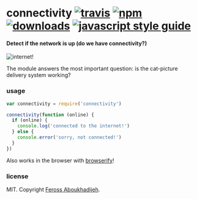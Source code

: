 # connectivity [![travis][travis-image]][travis-url] [![npm][npm-image]][npm-url] [![downloads][downloads-image]][downloads-url] [![javascript style guide][standard-image]][standard-url]

[travis-image]: https://img.shields.io/travis/feross/connectivity/master.svg
[travis-url]: https://travis-ci.org/feross/connectivity
[npm-image]: https://img.shields.io/npm/v/connectivity.svg
[npm-url]: https://npmjs.org/package/connectivity
[downloads-image]: https://img.shields.io/npm/dm/connectivity.svg
[downloads-url]: https://npmjs.org/package/connectivity
[standard-image]: https://img.shields.io/badge/code_style-standard-brightgreen.svg
[standard-url]: https://standardjs.com

#### Detect if the network is up (do we have connectivity?)

![internet!](https://raw.githubusercontent.com/feross/connectivity/master/img.jpg)

The module answers the most important question: is the cat-picture delivery system working?

### usage

```js
var connectivity = require('connectivity')

connectivity(function (online) {
  if (online) {
    console.log('connected to the internet!')
  } else {
    console.error('sorry, not connected!')
  }
})
```

Also works in the browser with [browserify](http://browserify.org/)!

### license

MIT. Copyright [Feross Aboukhadijeh](https://www.twitter.com/feross).

